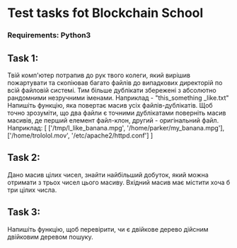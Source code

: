 # Test tasks fot Blockchain School

### Requirements: Python3

## Task 1:
Твій комп'ютер потрапив до рук твого колеги, який вирішив пожартувати та скопіював багато файлів до випадкових
директорій по всій файловій системі. Тим більше дублікати збережені з абсолютно рандомними незручними іменами.
Наприклад - "this_something _like.txt"
Напишіть функцію, яка повертає масив усіх файлів-дублікатів. Щоб точно зрозуміти, що два файли є точними дублікатами
поверніть масив масивів, де перший елемент файл-клон, другий - оригінальний файл.
Наприклад: [ ['/tmp/I_like_banana.mpg', '/home/parker/my_banana.mpg'], ['/home/trololol.mov', '/etc/apache2/httpd.conf'] ]

## Task 2:
Дано масив цілих чисел, знайти найбільший добуток, який можна отримати з трьох чисел цього масиву.
Вхідний масив має містити хоча б три цілих числа.

## Task 3:
Напишіть функцію, щоб перевірити, чи є двійкове дерево дійсним двійковим деревом пошуку.